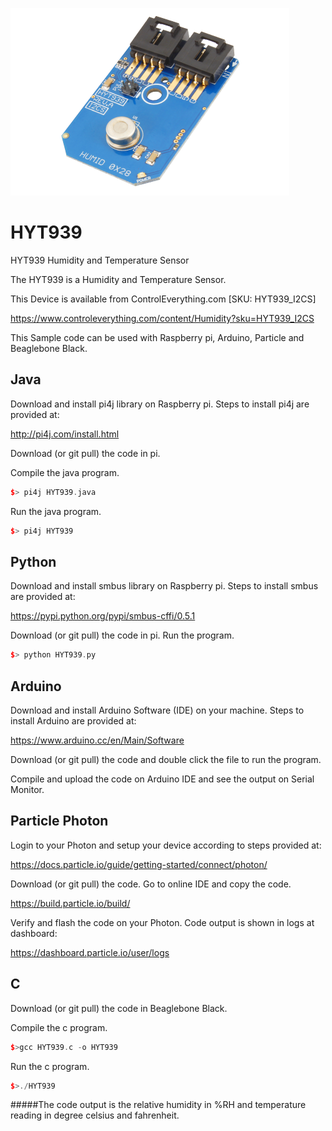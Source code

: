 [![HYT939](HYT939_I2CS.png)](https://www.controleverything.com/content/Humidity?sku=HYT939_I2CS)
# HYT939
HYT939 Humidity and Temperature Sensor

The HYT939 is a Humidity and Temperature Sensor.

This Device is available from ControlEverything.com [SKU: HYT939_I2CS]

https://www.controleverything.com/content/Humidity?sku=HYT939_I2CS

This Sample code can be used with Raspberry pi, Arduino, Particle and Beaglebone Black.

## Java
Download and install pi4j library on Raspberry pi. Steps to install pi4j are provided at:

http://pi4j.com/install.html

Download (or git pull) the code in pi.

Compile the java program.
```cpp
$> pi4j HYT939.java
```

Run the java program.
```cpp
$> pi4j HYT939
```

## Python
Download and install smbus library on Raspberry pi. Steps to install smbus are provided at:

https://pypi.python.org/pypi/smbus-cffi/0.5.1

Download (or git pull) the code in pi. Run the program.

```cpp
$> python HYT939.py
```

## Arduino
Download and install Arduino Software (IDE) on your machine. Steps to install Arduino are provided at:

https://www.arduino.cc/en/Main/Software

Download (or git pull) the code and double click the file to run the program.

Compile and upload the code on Arduino IDE and see the output on Serial Monitor.


## Particle Photon

Login to your Photon and setup your device according to steps provided at:

https://docs.particle.io/guide/getting-started/connect/photon/

Download (or git pull) the code. Go to online IDE and copy the code.

https://build.particle.io/build/

Verify and flash the code on your Photon. Code output is shown in logs at dashboard:

https://dashboard.particle.io/user/logs

## C

Download (or git pull) the code in Beaglebone Black.

Compile the c program.
```cpp
$>gcc HYT939.c -o HYT939
```
Run the c program.
```cpp
$>./HYT939
```
#####The code output is the relative humidity in %RH and temperature reading in degree celsius and fahrenheit.
